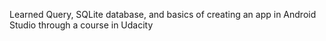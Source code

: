 Learned Query, SQLite database, and basics of creating an app in Android Studio through a course in Udacity
